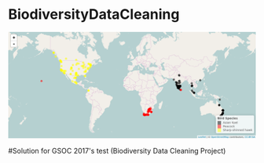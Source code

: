 # BiodiversityDataCleaning
![image](https://github.com/jatinrajani/BiodiversityDataCleaning/blob/master/easyplot.png)

#Solution for GSOC 2017's test (Biodiversity Data Cleaning Project)

